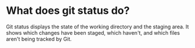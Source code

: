 # What does git status do?
Git status displays the state of the working directory and the staging area. It shows which changes have been staged, which haven't, and which files aren't being tracked by Git.